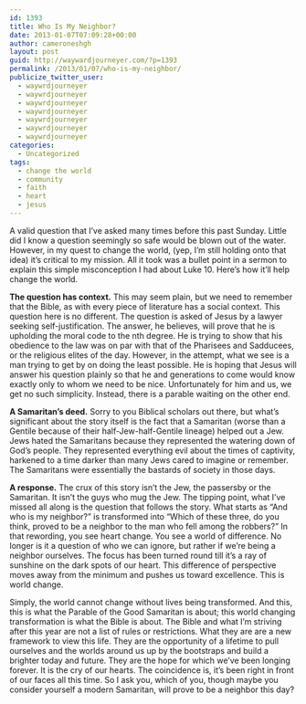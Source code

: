 ```yaml
---
id: 1393
title: Who Is My Neighbor?
date: 2013-01-07T07:09:28+00:00
author: cameroneshgh
layout: post
guid: http://waywardjourneyer.com/?p=1393
permalink: /2013/01/07/who-is-my-neighbor/
publicize_twitter_user:
  - waywrdjourneyer
  - waywrdjourneyer
  - waywrdjourneyer
  - waywrdjourneyer
  - waywrdjourneyer
  - waywrdjourneyer
  - waywrdjourneyer
categories:
  - Uncategorized
tags:
  - change the world
  - community
  - faith
  - heart
  - jesus
---
```

A valid question that I&#8217;ve asked many times before this past Sunday. Little did I know a question seemingly so safe would be blown out of the water. However, in my quest to change the world, (yep, I&#8217;m still holding onto that idea) it&#8217;s critical to my mission. All it took was a bullet point in a sermon to explain this simple misconception I had about Luke 10. Here&#8217;s how it&#8217;ll help change the world.

**The question has context.** This may seem plain, but we need to remember that the Bible, as with every piece of literature has a social context. This question here is no different. The question is asked of Jesus by a lawyer seeking self-justification. The answer, he believes, will prove that he is upholding the moral code to the nth degree. He is trying to show that his obedience to the law was on par with that of the Pharisees and Sadducees, or the religious elites of the day. However, in the attempt, what we see is a man trying to get by on doing the least possible. He is hoping that Jesus will answer his question plainly so that he and generations to come would know exactly only to whom we need to be nice. Unfortunately for him and us, we get no such simplicity. Instead, there is a parable waiting on the other end.

**A Samaritan&#8217;s deed.** Sorry to you Biblical scholars out there, but what&#8217;s significant about the story itself is the fact that a Samaritan (worse than a Gentile because of their half-Jew-half-Gentile lineage) helped out a Jew. Jews hated the Samaritans because they represented the watering down of God&#8217;s people. They represented everything evil about the times of captivity, harkened to a time darker than many Jews cared to imagine or remember. The Samaritans were essentially the bastards of society in those days.

**A response.** The crux of this story isn&#8217;t the Jew, the passersby or the Samaritan. It isn&#8217;t the guys who mug the Jew. The tipping point, what I&#8217;ve missed all along is the question that follows the story. What starts as “And who is my neighbor?” is transformed into &#8220;Which of these three, do you think, proved to be a neighbor to the man who fell among the robbers?” In that rewording, you see heart change. You see a world of difference. No longer is it a question of who we can ignore, but rather if we&#8217;re being a neighbor ourselves. The focus has been turned round till it&#8217;s a ray of sunshine on the dark spots of our heart. This difference of perspective moves away from the minimum and pushes us toward excellence. This is world change.

Simply, the world cannot change without lives being transformed. And this, this is what the Parable of the Good Samaritan is about; this world changing transformation is what the Bible is about. The Bible and what I&#8217;m striving after this year are not a list of rules or restrictions. What they are are a new framework to view this life. They are the opportunity of a lifetime to pull ourselves and the worlds around us up by the bootstraps and build a brighter today and future. They are the hope for which we&#8217;ve been longing forever. It is the cry of our hearts. The coincidence is, it&#8217;s been right in front of our faces all this time. So I ask you, which of you, though maybe you consider yourself a modern Samaritan, will prove to be a neighbor this day?